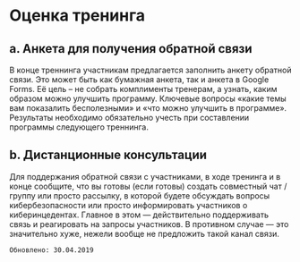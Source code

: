 # Оценка тренинга

## a. Анкета для получения обратной связи
В конце треннинга участникам предлагается заполнить анкету обратной связи. Это может быть как бумажная анкета, так и анкета в Google Forms. Её цель – не собрать комплименты тренерам, а узнать, каким образом можно улучшить программу. Ключевые вопросы «какие темы вам показалить бесполезными» и «что можно улучшить в программе». Результаты необходимо обязательно учесть при составлении программы следующего треннинга.
## b. Дистанционные консультации
Для поддержания обратной связи с участниками, в ходе тренинга и в конце сообщите, что вы готовы (если готовы) создать совместный чат / группу или просто рассылку, в которой будете обсуждать вопросы кибербезопасности или просто информировать участников о киберинцедентах. Главное в этом — действительно поддерживать связь и реагировать на запросы участников. В противном случае — это значительно хуже, нежели вообще не предложить такой канал связи.

`Обновлено: 30.04.2019`
